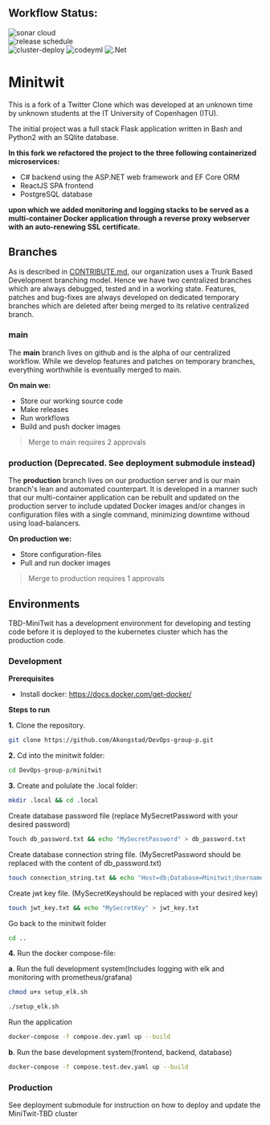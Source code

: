 Workflow Status:
---

![sonar cloud](https://github.com/Akongstad/DevOps-group-p/actions/workflows/sonar%20cloud.yml/badge.svg)  
![release schedule](https://github.com/Akongstad/DevOps-group-p/actions/workflows/release_schedule.yml/badge.svg)  
![cluster-deploy](https://github.com/Akongstad/DevOps-group-p/actions/workflows/deploy-cluster.yml/badge.svg)
![codeyml](https://github.com/Akongstad/DevOps-group-p/actions/workflows/codeql.yml/badge.svg)
![.Net](https://github.com/Akongstad/DevOps-group-p/actions/workflows/dotnet.yml/badge.svg)

# Minitwit

This is a fork of a Twitter Clone which was developed at an unknown time by unknown students at the IT University of Copenhagen (ITU).

The initial project was a full stack Flask application written in Bash and Python2 with an SQlite database.

**In this fork we refactored the project to the three following containerized microservices:**

- C# backend using the ASP.NET web framework and EF Core ORM
- ReactJS SPA frontend
- PostgreSQL database

**upon which we added monitoring and logging stacks to be served as a multi-container Docker application through a reverse proxy webserver with an auto-renewing SSL certificate.**

Branches
---
As is described in [CONTRIBUTE.md](https://github.com/Akongstad/DevOps-group-p/blob/main/CONTRIBUTE.md), our organization uses a Trunk Based Development branching model. 
Hence we have two centralized branches which are always debugged, tested and in a working state. 
Features, patches and bug-fixes are always developed on dedicated temporary branches which are deleted after being merged to its relative centralized branch.

### main 
The **main** branch lives on github and is the alpha of our centralized workflow.
While we develop features and patches on temporary branches, everything worthwhile is eventually merged to main.

**On main we:**

- Store our working source code
- Make releases
- Run workflows
- Build and push docker images

> Merge to main requires 2 approvals

### production (Deprecated. See deployment submodule instead)
The **production** branch lives on our production server and is our main branch's lean and automated counterpart.
It is developed in a manner such that our multi-container application can be rebuilt and updated on the production server to include updated Docker images and/or changes in configuration files with a single command, minimizing downtime withoud using load-balancers. 

**On production we:**

- Store configuration-files
- Pull and run docker images

> Merge to production requires 1 approvals

Environments
---
TBD-MiniTwit has a development environment for developing and testing code before it is deployed to the kubernetes cluster which has the production code.

### Development
**Prerequisites**
- Install docker: https://docs.docker.com/get-docker/

**Steps to run**

**1.** Clone the repository.
```bash
git clone https://github.com/Akongstad/DevOps-group-p.git
```
**2.** Cd into the minitwit folder: 
```bash
cd DevOps-group-p/minitwit
```
**3.** Create and polulate the .local folder: 
```bash
mkdir .local && cd .local
```
Create database password file (replace MySecretPassword with your desired password)
```bash
Touch db_password.txt && echo "MySecretPassword" > db_password.txt
```
Create database connection string file. (MySecretPassword should be replaced with the content of  db_password.txt)
```bash
touch connection_string.txt && echo "Host=db;Database=Minitwit;Username=sa;Password=MySecretPassword;" > db_password.txt
```
Create jwt key file. (MySecretKeyshould be replaced with your desired key)
```bash
touch jwt_key.txt && echo "MySecretKey" > jwt_key.txt
```
Go back to the minitwit folder
```bash
cd ..
```

**4.** Run the docker compose-file: 
  
  **a**. Run the full development system(Includes logging with elk and monitoring with prometheus/grafana)
```bash
chmod u+x setup_elk.sh

./setup_elk.sh
```
Run the application
```bash
docker-compose -f compose.dev.yaml up --build
```
  **b**. Run the base development system(frontend, backend, database)
```bash
docker-compose -f compose.test.dev.yaml up --build
```

### Production
See deployment submodule for instruction on how to deploy and update the MiniTwit-TBD cluster
